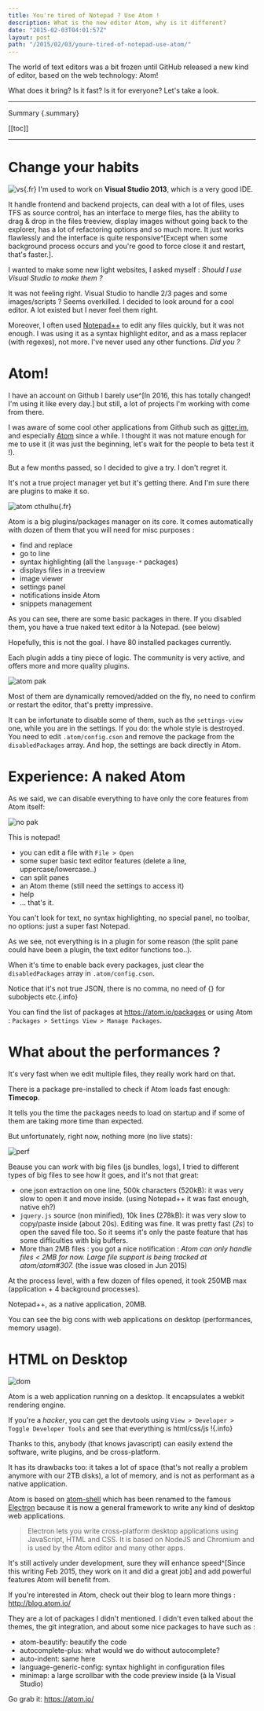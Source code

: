 ```yaml
---
title: You're tired of Notepad ? Use Atom !
description: What is the new editor Atom, why is it different?
date: "2015-02-03T04:01:57Z"
layout: post
path: "/2015/02/03/youre-tired-of-notepad-use-atom/"
---
```


The world of text editors was a bit frozen until GitHub released a new kind of editor, based on the web technology: Atom!

What does it bring? Is it fast? Is it for everyone? Let's take a look.

---
Summary {.summary}

[[toc]]

---

# Change your habits

![vs](vs.png){.fr} I'm used to work on **Visual Studio 2013**, which is a very good IDE.

It handle frontend and backend projects, can deal with a lot of files, uses TFS as source control, has an interface to merge files, has the ability to drag & drop in the files treeview, display images without going back to the explorer, has a lot of refactoring options and so much more. It just works flawlessly and the interface is quite responsive^[Except when some background process occurs and you're good to force close it and restart, that's faster.].

I wanted to make some new light websites, I asked myself : *Should I use Visual Studio to make them ?*

It was not feeling right. Visual Studio to handle 2/3 pages and some images/scripts ? Seems overkilled. I decided to look around for a cool editor. A lot existed but I never feel them right.

Moreover, I often used [Notepad++](http://notepad-plus-plus.org/) to edit any files quickly, but it was not enough. I was using it as a syntax highlight editor, and as a mass replacer (with regexes), not more. I've never used any other functions. _Did you ?_

# Atom!

I have an account on Github I barely use^[In 2016, this has totally changed! I'm using it like every day.] but still, a lot of projects I'm working with come from there.

I was aware of some cool other applications from Github such as [gitter.im](https://gitter.im/), and especially [Atom](https://atom.io/) since a while. I thought it was not mature enough for me to use it (it was just the beginning, let's wait for the people to beta test it !).

But a few months passed, so I decided to give a try. I don't regret it.

It's not a true project manager yet but it's getting there. And I'm sure there are plugins to make it so.

![atom cthulhu](atom-cthulhu.png){.fr}

Atom is a big plugins/packages manager on its core. It comes automatically with dozen of them that you will need for misc purposes :
- find and replace
- go to line
- syntax highlighting (all the `language-*` packages)
- displays files in a treeview
- image viewer
- settings panel
- notifications inside Atom
- snippets management 

As you can see, there are some basic packages in there. If you disabled them, you have a true naked text editor à la Notepad. (see below)

Hopefully, this is not the goal. I have 80 installed packages currently.

Each plugin adds a tiny piece of logic. The community is very active, and offers more and more quality plugins.

![atom pak](atom-pak.png)

Most of them are dynamically removed/added on the fly, no need to confirm or restart the editor, that's pretty impressive.

It can be infortunate to disable some of them, such as the `settings-view` one, while you are in the settings. If you do: the whole style is destroyed. You need to edit `.atom/config.cson` and remove the package from the `disabledPackages` array. And hop, the settings are back directly in Atom. 

# Experience: A naked Atom

As we said, we can disable everything to have only the core features from Atom itself:

![no pak](no-pak.png)

This is notepad!

- you can edit a file with `File > Open`
- some super basic text editor features (delete a line, uppercase/lowercase..)
- can split panes
- an Atom theme (still need the settings to access it)
- help
- ... that's it.

You can't look for text, no syntax highlighting, no special panel, no toolbar, no options: just a super fast Notepad.

As we see, not everything is in a plugin for some reason (the split pane could have been a plugin, the text editor functions too..).

When it's time to enable back every packages, just clear the `disabledPackages` array in `.atom/config.cson`.

Notice that it's not true JSON, there is no comma, no need of {} for subobjects etc.{.info}

You can find the list of packages at <https://atom.io/packages> or using Atom : `Packages > Settings View > Manage Packages`. 

# What about the performances ?

It's very fast when we edit multiple files, they really work hard on that.

There is a package pre-installed to check if Atom loads fast enough: **Timecop**.

It tells you the time the packages needs to load on startup and if some of them are taking more time than expected.

But unfortunately, right now, nothing more (no live stats):

![perf](perf.png)

Beause you can *work* with big files (js bundles, logs), I tried to different types of big files to see how it goes, and it's not that great:

- one json extraction on one line, 500k characters (520kB): it was very slow to open it and move inside. (using Notepad++ it was fast enough, native eh?)
- `jquery.js` source (non minified), 10k lines (278kB): it was very slow to copy/paste inside (about 20s). Editing was fine. It was pretty fast (*2s*) to open the saved file too. So it seems it's only the paste feature that has some difficulties with big buffers.
- More than 2MB files : you got a nice notification : *Atom can only handle files < 2MB for now. Large file support is being tracked at atom/atom#307.* (the issue was closed in Jun 2015)

At the process level, with a few dozen of files opened, it took 250MB max (application + 4 background processes).

Notepad++, as a native application, 20MB.

You can see the big cons with web applications on desktop (performances, memory usage).

# HTML on Desktop

![dom](dom.png)

Atom is a web application running on a desktop. It encapsulates a webkit rendering engine.

If you're a *hacker*, you can get the devtools using `View > Developer > Toggle Developer Tools` and see that everything is html/css/js !{.info}

Thanks to this, anybody (that knows javascript) can easily extend the software, write plugins, and be cross-platform.

It has its drawbacks too: it takes a lot of space (that's not really a problem anymore with our 2TB disks), a lot of memory, and is not as performant as a native application.

Atom is based on [atom-shell](https://github.com/atom/atom-shell) which has been renamed to the famous [Electron](https://github.com/electron/electron) because it is now a general framework to write any kind of desktop web applications.

> Electron lets you write cross-platform desktop applications using JavaScript, HTML and CSS. It is based on NodeJS and Chromium and is used by the Atom editor and many other apps.

It's still actively under development, sure they will enhance speed^[Since this writing Feb 2015, they work on it and did a great job] and add powerful features Atom will benefit from.

If you're interested in Atom, check out their blog to learn more things : http://blog.atom.io/

They are a lot of packages I didn't mentioned. I didn't even talked about the themes, the git integration, and about some nice packages to have such as :

- atom-beautify: beautify the code
- autocomplete-plus: what would we do without autocomplete?
- auto-indent: same here
- language-generic-config: syntax highlight in configuration files
- minimap: a large scrollbar with the code preview inside (à la Visual Studio)

Go grab it: https://atom.io/
